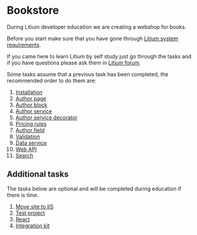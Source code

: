 # Bookstore

During Litium developer education we are creating a webshop for books.

Before you start make sure that you have gone through [Litium system requirements](https://docs.litium.com/documentation/get-started/system-requirements).

If you came here to learn Litium by self study just go through the tasks and if you have questions please ask them in [Litium forum](https://forum.litium.com/). 

Some tasks assume that a previous task has been completed, the recommended order to do them are:

1. [Installation](./Installation)
1. [Author page](./Author%20page)
1. [Author block](./Author%20block)
1. [Author service](./Author%20service)
1. [Author service decorator](./Author%20service%20decorator)
1. [Pricing rules](./Pricing%20rules)
1. [Author field](./Author%20field)
1. [Validation](./Validation)
1. [Data service](./Data%20service)
1. [Web API](./Web%20API)
1. [Search](./Search)

## Additional tasks

The tasks below are optional and will be completed during education if there is time.

1. [Move site to IIS](./Move%20site%20to%20IIS)
1. [Test project](./Test%20project)
1. [React](./React)
1. [Integration kit](./Integration%20kit)

